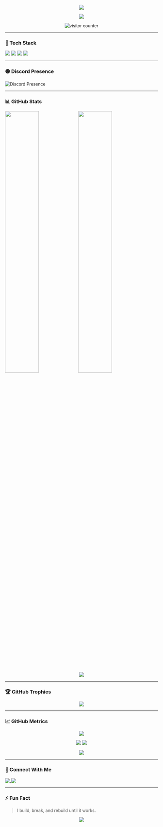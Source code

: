 <p align="center">
  <img src="https://capsule-render.vercel.app/api?type=waving&color=8e2de2&height=180&section=header&text=Hey%20I%20am%20Karan&fontSize=35&fontAlignY=35&desc=Backend%20Developer%20-%20Node.js%20and%20Python&descSize=20&animation=fadeIn" />
</p>

<p align="center">
  <img src="https://readme-typing-svg.demolab.com?font=Fira+Code&size=22&duration=3000&pause=1000&color=8E2DE2&center=true&vCenter=true&width=435&lines=Building+cool+stuff+with+code;Node.js+and+Python+and+Javascript;Always+learning+something+new" />
</p>

<p align="center">
  <img src="https://komarev.com/ghpvc/?username=yup-console&style=for-the-badge&color=blueviolet" alt="visitor counter"/>
</p>

---

### 🚀 Tech Stack

<p align="left">
  <img src="https://img.shields.io/badge/Node.js-339933?style=for-the-badge&logo=nodedotjs&logoColor=white" />
  <img src="https://img.shields.io/badge/Python-3776AB?style=for-the-badge&logo=python&logoColor=white" />
  <img src="https://img.shields.io/badge/Express.js-000000?style=for-the-badge&logo=express&logoColor=white" />
  <img src="https://img.shields.io/badge/MongoDB-47A248?style=for-the-badge&logo=mongodb&logoColor=white" />
</p>

---

### 🟢 Discord Presence

<p align="left">
  <img src="https://lanyard.cnrad.dev/api/901487880067776524?animated=true&borderRadius=10px" alt="Discord Presence" />
</p>

---

### 📊 GitHub Stats

<p align="left">
  <img src="https://github-readme-stats.vercel.app/api?username=yup-console&show_icons=true&theme=radical" width="47%" />
  <img src="https://github-readme-streak-stats.herokuapp.com/?user=yup-console&theme=radical" width="47%" />
</p>

<p align="center">
  <img src="https://github-readme-activity-graph.vercel.app/graph?username=yup-console&theme=rogue" />
</p>

---

### 🏆 GitHub Trophies

<p align="center">
  <img src="https://github-profile-trophy.vercel.app/?username=yup-console&theme=radical&no-frame=true&row=1&column=7" />
</p>

---

### 📈 GitHub Metrics

<p align="center">
  <img src="https://github-profile-summary-cards.vercel.app/api/cards/profile-details?username=yup-console&theme=radical" />
</p>

<p align="center">
  <img src="https://github-profile-summary-cards.vercel.app/api/cards/repos-per-language?username=yup-console&theme=radical" />
  <img src="https://github-profile-summary-cards.vercel.app/api/cards/most-commit-language?username=yup-console&theme=radical" />
</p>

<p align="center">
  <img src="https://github-profile-summary-cards.vercel.app/api/cards/productive-time?username=yup-console&theme=radical&utcOffset=5.5" />
</p>

---

### 🔗 Connect With Me

<p align="left">
  <a href="https://instagram.com/console.fy" target="blank">
    <img align="center" src="https://img.shields.io/badge/Instagram-%23E4405F.svg?style=for-the-badge&logo=instagram&logoColor=white" />
  </a>
  <a href="https://discord.com/users/901487880067776524" target="blank">
    <img align="center" src="https://img.shields.io/badge/Discord-7289DA?style=for-the-badge&logo=discord&logoColor=white" />
  </a>
</p>

---

### ⚡ Fun Fact

> I build, break, and rebuild until it works.

<p align="center">
  <img src="https://capsule-render.vercel.app/api?type=waving&color=4a00e0&height=120&section=footer"/>
</p>
